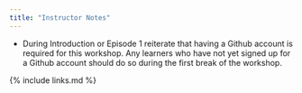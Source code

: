 ```yaml
---
title: "Instructor Notes"
---
```

- During Introduction or Episode 1 reiterate that having a Github account is required for this workshop.  Any learners who have not yet signed up for a Github account should do so during the first break of the workshop.

{% include links.md %}
